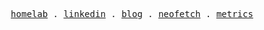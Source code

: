 <p align="center">
  <!-- Monospace Font -->
  <samp>
    <a href="https://github.com/axeII/home-ops">homelab</a> .
    <a href="https://www.linkedin.com/in/yxhlbgwk">linkedin</a> .
    <a href="https://axell.dev">blog</a> .
    <a href="./NEOFETCH.md">neofetch</a> .
    <a href="./metrics.md">metrics</a>
  </samp>
</p>

